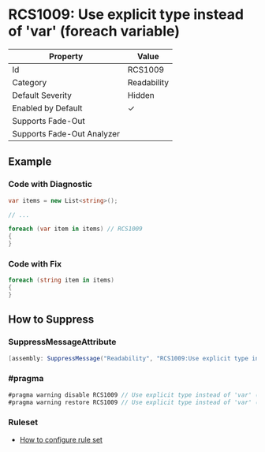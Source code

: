 # RCS1009: Use explicit type instead of 'var' \(foreach variable\)

| Property | Value |
| -------- | ----- |
| Id | RCS1009 |
| Category | Readability |
| Default Severity | Hidden |
| Enabled by Default | &#x2713; |
| Supports Fade\-Out |  |
| Supports Fade\-Out Analyzer |  |

## Example

### Code with Diagnostic

```csharp
var items = new List<string>();

// ...

foreach (var item in items) // RCS1009
{
}
```

### Code with Fix

```csharp
foreach (string item in items)
{
}
```

## How to Suppress

### SuppressMessageAttribute

```csharp
[assembly: SuppressMessage("Readability", "RCS1009:Use explicit type instead of 'var' (foreach variable).", Justification = "<Pending>")]
```

### \#pragma

```csharp
#pragma warning disable RCS1009 // Use explicit type instead of 'var' (foreach variable).
#pragma warning restore RCS1009 // Use explicit type instead of 'var' (foreach variable).
```

### Ruleset

* [How to configure rule set](../HowToConfigureAnalyzers.md)

